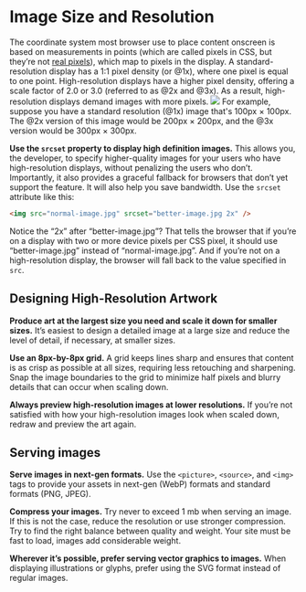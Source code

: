 # Image Size and Resolution

The coordinate system most browser use to place content onscreen is based on measurements in points (which are called pixels in CSS, but they’re not [real pixels](https://stackoverflow.com/a/54044642/6598037)), which map to pixels in the display. A standard-resolution display has a 1:1 pixel density (or @1x), where one pixel is equal to one point. High-resolution displays have a higher pixel density, offering a scale factor of 2.0 or 3.0 (referred to as @2x and @3x). As a result, high-resolution displays demand images with more pixels.
![](https://images.pr1mer.tech/guidelines/ImageResolution-Graphic_2x.png)
For example, suppose you have a standard resolution (@1x) image that's 100px × 100px. The @2x version of this image would be 200px × 200px, and the @3x version would be 300px × 300px.

**Use the `srcset` property to display high definition images.** This allows you, the developer, to specify higher-quality images for your users who have high-resolution displays, without penalizing the users who don’t. Importantly, it also provides a graceful fallback for browsers that don’t yet support the feature. It will also help you save bandwidth. Use the `srcset` attribute like this:

```html
<img src="normal-image.jpg" srcset="better-image.jpg 2x" />
```

Notice the “2x” after “better-image.jpg”? That tells the browser that if you’re on a display with two or more device pixels per CSS pixel, it should use “better-image.jpg” instead of “normal-image.jpg”. And if you’re not on a high-resolution display, the browser will fall back to the value specified in `src`.

## Designing High-Resolution Artwork

**Produce art at the largest size you need and scale it down for smaller sizes.** It’s easiest to design a detailed image at a large size and reduce the level of detail, if necessary, at smaller sizes.

**Use an 8px-by-8px grid.** A grid keeps lines sharp and ensures that content is as crisp as possible at all sizes, requiring less retouching and sharpening. Snap the image boundaries to the grid to minimize half pixels and blurry details that can occur when scaling down.

**Always preview high-resolution images at lower resolutions.** If you’re not satisfied with how your high-resolution images look when scaled down, redraw and preview the art again.

## Serving images

**Serve images in next-gen formats.** Use the `<picture>`, `<source>`, and `<img>` tags to provide your assets in next-gen (WebP) formats and standard formats (PNG, JPEG).

**Compress your images.** Try never to exceed 1 mb when serving an image. If this is not the case, reduce the resolution or use stronger compression. Try to find the right balance between quality and weight. Your site must be fast to load, images add considerable weight.

**Wherever it’s possible, prefer serving vector graphics to images.** When displaying illustrations or glyphs, prefer using the SVG format instead of regular images.
